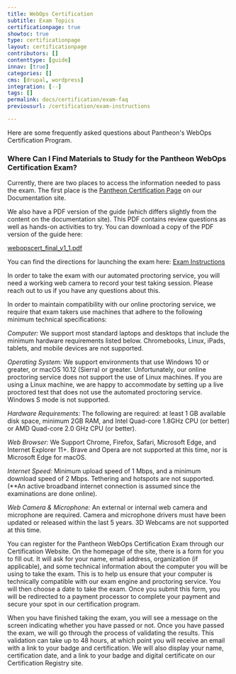 ```yaml
---
title: WebOps Certification
subtitle: Exam Topics
certificationpage: true
showtoc: true
type: certificationpage
layout: certificationpage
contributors: []
contenttype: [guide]
innav: [true]
categories: []
cms: [drupal, wordpress]
integration: [--]
tags: []
permalink: docs/certification/exam-faq
previousurl: /certification/exam-instructions

---
```


Here are some frequently asked questions about Pantheon's WebOps Certification Program.

<Accordion title="Where Can I Find Materials to Study for the Pantheon WebOps Certification Exam?
" id="study-guide" icon="wrench">

### Where Can I Find Materials to Study for the Pantheon WebOps Certification Exam?

<p>Currently, there are two places to access the information needed to pass the exam. The first place is the <a href="https://docs.pantheon.io/certification">Pantheon Certification Page</a> on our Documentation site.</p><p>We also have a PDF version of the guide (which differs slightly from the content on the documentation site). This PDF contains review questions as well as hands-on activities to try. You can download a copy of the PDF version of the guide here:</p>

<span class="file file--mime-application-pdf file--application-pdf"> <a href="/sites/default/files/2023-11/webopscert_final_v1_1.pdf" type="application/pdf">webopscert_final_v1_1.pdf</a></span>

</Accordion>




<Accordion title="What are the directions for launching my exam?" id="" icon="wrench">

You can find the directions for launching the exam here: [Exam Instructions](/certification/exam-instructions)

</Accordion>



<Accordion title="How do I use the ProctorFree virtual proctoring service for my exam?
" id="" icon="wrench">

</Accordion>


<Accordion title="Do I need a camera" id="" icon="wrench">
In order to take the exam with our automated proctoring service, you will need a working web camera to record your test taking session. Please reach out to us if you have any questions about this.
</Accordion>


<Accordion title="What are the technical requirements for taking a Pantheon Certification?
" id="" icon="wrench">



In order to maintain compatibility with our online proctoring service, we require that exam takers use machines that adhere to the following minimum technical specifications:

*Computer:* We support most standard laptops and desktops that include the minimum hardware requirements listed below. Chromebooks, Linux, iPads, tablets, and mobile devices are not supported.

*Operating System:* We support environments that use Windows 10 or greater, or macOS 10.12 (Sierra) or greater. Unfortunately, our online proctoring service does not support the use of Linux machines. If you are using a Linux machine, we are happy to accommodate by setting up a live proctored test that does not use the automated proctoring service. Windows S mode is not supported.

*Hardware Requirements:* The following are required: at least 1 GB available disk space, minimum 2GB RAM, and Intel Quad-core 1.8GHz CPU (or better) or AMD Quad-core 2.0 GHz CPU (or better).

*Web Browser:* We Support Chrome, Firefox, Safari, Microsoft Edge, and Internet Explorer 11+. Brave and Opera are not supported at this time, nor is Microsoft Edge for macOS.

*Internet Speed:* Minimum upload speed of 1 Mbps, and a minimum download speed of 2 Mbps. Tethering and hotspots are not supported. (**An active broadband internet connection is assumed since the examinations are done online).

*Web Camera & Microphone:* An external or internal web camera and microphone are required. Camera and microphone drivers must have been updated or released within the last 5 years. 3D Webcams are not supported at this time.

</Accordion>
<Accordion title="How do I register for an exam?" id="" icon="wrench">


You can register for the Pantheon WebOps Certification Exam through our Certification Website. On the homepage of the site, there is a form for you to fill out. It will ask for your name, email address, organization (if applicable), and some technical information about the computer you will be using to take the exam. This is to help us ensure that your computer is technically compatible with our exam engine and proctoring service. You will then choose a date to take the exam. Once you submit this form, you will be redirected to a payment processor to complete your payment and secure your spot in our certification program.



</Accordion>




<Accordion title="How do I get certificate and a badge" id="" icon="wrench">


When you have finished taking the exam, you will see a message on the screen indicating whether you have passed or not. Once you have passed the exam, we will go through the process of validating the results. This validation can take up to 48 hours, at which point you will receive an email with a link to your badge and certification. We will also display your name, certification date, and a link to your badge and digital certificate on our Certification Registry site.



</Accordion>




